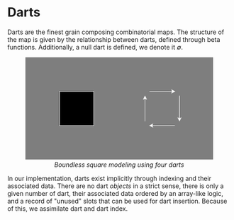# Darts

Darts are the finest grain composing combinatorial maps. The structure of the map is given by the relationship between
darts, defined through beta functions. Additionally, a null dart is defined, we denote it *∅*.

<figure style="text-align:center">
    <img src="../images/Darts.svg" alt="Darts" />
    <figcaption><i>Boundless square modeling using four darts</i></figcaption>
</figure>

In our implementation, darts exist implicitly through indexing and their associated data. There are no dart *objects*
in a strict sense, there is only a given number of dart, their associated data ordered by an array-like logic, and a
record of "unused" slots that can be used for dart insertion. Because of this, we assimilate dart and dart index.